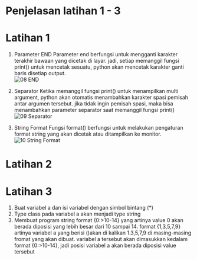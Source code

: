 # Penjelasan latihan 1 - 3

# Latihan 1
1. Parameter END
Parameter end berfungsi untuk mengganti karakter terakhir bawaan yang dicetak di layar. jadi, setiap memanggil fungsi print() untuk mencetak sesuatu, python akan mencetak karakter ganti baris disetiap output.  
![08  END](https://user-images.githubusercontent.com/115614668/199367048-3b16f704-4869-4128-87a7-21c4e21a604b.png)  

2. Separator
Ketika memanggil fungsi print() untuk menampilkan multi argument, python akan otomatis menambahkan karakter spasi pemisah antar argumen tersebut. jika tidak ingin pemisah spasi, maka bisa menambahkan parameter separator saat memanggil fungsi print()  
![09  Separator](https://user-images.githubusercontent.com/115614668/199367050-a1f6048d-a12f-45fa-87b8-db84ae89988d.png)

3. String Format
Fungsi format() berfungsi untuk melakukan pengaturan format string yang akan dicetak atau ditampilkan ke monitor.  
![10  String Format](https://user-images.githubusercontent.com/115614668/199367044-3eac6bb1-b780-4019-8c59-241e10837078.png)  

# Latihan 2
   
# Latihan 3
1. Buat variabel a dan isi variabel dengan simbol bintang (*)  
2. Type class pada variabel a akan menjadi type string 
3. Membuat program string format {0:>10-14} yang artinya value 0 akan berada diposisi yang lebih besar dari 10 sampai 14. format {1,3,5,7,9} artinya variabel a yang berisi ()akan di kalikan 1.3,5,7,9 di masing-masing fromat yang akan dibuat. variabel a tersebut akan dimasukkan kedalam format {0:>10-14}, jadi posisi variabel a akan berada diposisi value tersebut

